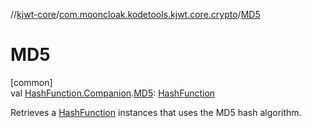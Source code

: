 //[kjwt-core](../../index.md)/[com.mooncloak.kodetools.kjwt.core.crypto](index.md)/[MD5](-m-d5.md)

# MD5

[common]\
val [HashFunction.Companion](-hash-function/-companion/index.md).[MD5](-m-d5.md): [HashFunction](-hash-function/index.md)

Retrieves a [HashFunction](-hash-function/index.md) instances that uses the MD5 hash algorithm.
